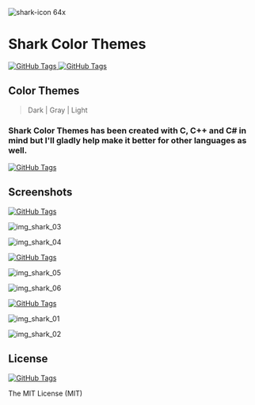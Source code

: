 ![shark-icon 64x](https://user-images.githubusercontent.com/22396814/42885986-1d136644-8aab-11e8-9c32-ea4c7519bd09.png)

# Shark Color Themes
[![GitHub Tags](https://img.shields.io/badge/version-0.1.3-brightgreen.svg)
](https://github.com/csknklc/shark)
[![GitHub Tags](https://img.shields.io/amo/stars/dustman.svg)
](https://github.com/csknklc/shark)

## Color Themes
> Dark | Gray | Light
###
### Shark Color Themes has been created with C, C++ and C# in mind but I'll gladly help make it better for other languages as well.


[![GitHub Tags](https://img.shields.io/badge/status-available-brightgreen.svg)
](https://github.com/csknklc/shark)

## Screenshots

[![GitHub Tags](https://img.shields.io/badge/color-dark-010101.svg)
](https://github.com/csknklc/shark)


![img_shark_03](https://user-images.githubusercontent.com/22396814/42973436-d2c06c60-8bbb-11e8-977f-f3b6e14785d4.png)

![img_shark_04](https://user-images.githubusercontent.com/22396814/42973470-f01c6354-8bbb-11e8-8ce5-f85b396d6180.png)


[![GitHub Tags](https://img.shields.io/badge/color-gray-lightgrey.svg)
](https://github.com/csknklc/shark)


![img_shark_05](https://user-images.githubusercontent.com/22396814/42973499-ff6b3dee-8bbb-11e8-9d2c-7e7297e443d8.png)

![img_shark_06](https://user-images.githubusercontent.com/22396814/42973516-0bab0904-8bbc-11e8-9878-58a134f1d996.png)


[![GitHub Tags](https://img.shields.io/badge/color-light-blue.svg)
](https://github.com/csknklc/shark)


![img_shark_01](https://user-images.githubusercontent.com/22396814/42973530-159f4844-8bbc-11e8-92ca-f58d6de43b6c.png)

![img_shark_02](https://user-images.githubusercontent.com/22396814/42973543-2048e994-8bbc-11e8-9db2-61f1bf20a67f.png)


## License

[![GitHub Tags](https://img.shields.io/apm/l/vim-mode.svg)
](https://github.com/csknklc/shark)

The MIT License (MIT)
